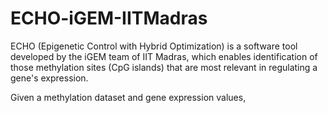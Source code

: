 # ECHO-iGEM-IITMadras
ECHO (Epigenetic Control with Hybrid Optimization) is a software tool developed by the iGEM team of IIT Madras, which enables identification of those methylation sites (CpG islands) that are most relevant in regulating a gene's expression.

Given a methylation dataset and gene expression values, 
